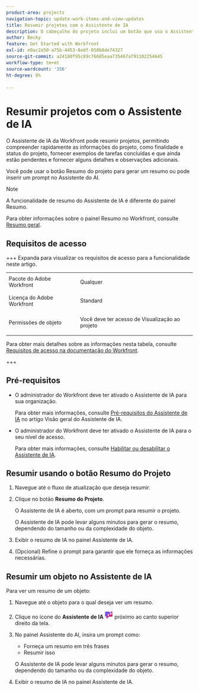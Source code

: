 ```yaml
---
product-area: projects
navigation-topic: update-work-items-and-view-updates
title: Resumir projetos com o Assistente de IA
description: O cabeçalho do projeto inclui um botão que usa o Assistente do AI para resumir projetos.
author: Becky
feature: Get Started with Workfront
exl-id: e0ac2a50-a75b-4453-8edf-850b8de74327
source-git-commit: a24180f95c89c76605eaa735467a791102254645
workflow-type: tm+mt
source-wordcount: '356'
ht-degree: 0%

---
```


# Resumir projetos com o Assistente de IA

O Assistente de IA da Workfront pode resumir projetos, permitindo compreender rapidamente as informações do projeto, como finalidade e status do projeto, fornecer exemplos de tarefas concluídas e que ainda estão pendentes e fornecer alguns detalhes e observações adicionais.

Você pode usar o botão Resumo do projeto para gerar um resumo ou pode inserir um prompt no Assistente do AI.

>[!NOTE]
>
>A funcionalidade de resumo do Assistente de IA é diferente do painel Resumo.
>
>Para obter informações sobre o painel Resumo no Workfront, consulte [Resumo geral](/help/quicksilver/workfront-basics/the-new-workfront-experience/summary-overview.md).

## Requisitos de acesso

+++ Expanda para visualizar os requisitos de acesso para a funcionalidade neste artigo.

<table style="table-layout:auto"> 
 <col> 
 <col> 
 <tbody> 
  <tr> 
   <td role="rowheader">Pacote do Adobe Workfront</td> 
   <td><p>Qualquer</p>
  </tr> 
  <tr> 
   <td role="rowheader">Licença do Adobe Workfront</td> 
   <td><p>Standard</p>
  </tr> 
  <tr> 
   <td role="rowheader">Permissões de objeto</td> 
   <td><p>Você deve ter acesso de Visualização ao projeto</p>
  </tr> 
 </tbody> 
 </tbody> 
</table>

Para obter mais detalhes sobre as informações nesta tabela, consulte [Requisitos de acesso na documentação do Workfront](/help/quicksilver/administration-and-setup/add-users/access-levels-and-object-permissions/access-level-requirements-in-documentation.md).

+++

## Pré-requisitos

* O administrador do Workfront deve ter ativado o Assistente de IA para sua organização.

  Para obter mais informações, consulte [Pré-requisitos do Assistente de IA](/help/quicksilver/workfront-basics/ai-assistant/ai-assistant-overview.md#prerequisites-to-ai-assistant) no artigo Visão geral do Assistente de IA.
* O administrador do Workfront deve ter ativado o Assistente de IA para o seu nível de acesso.

  Para obter mais informações, consulte [Habilitar ou desabilitar o Assistente de IA](/help/quicksilver/workfront-basics/ai-assistant/enable-or-disable-assistant.md).



## Resumir usando o botão Resumo do Projeto

1. Navegue até o fluxo de atualização que deseja resumir.
1. Clique no botão **Resumo do Projeto**.

   O Assistente de IA é aberto, com um prompt para resumir o projeto.

   O Assistente de IA pode levar alguns minutos para gerar o resumo, dependendo do tamanho ou da complexidade do objeto.

1. Exibir o resumo de IA no painel Assistente de IA.
1. (Opcional) Refine o prompt para garantir que ele forneça as informações necessárias.

## Resumir um objeto no Assistente de IA

Para ver um resumo de um objeto:

1. Navegue até o objeto para o qual deseja ver um resumo.
1. Clique no ícone do **Assistente de IA** ![ícone do Assistente de IA](assets/ai-assistant-icon.png) próximo ao canto superior direito da tela.
1. No painel Assistente do AI, insira um prompt como:

   * Forneça um resumo em três frases
   * Resumir isso

   O Assistente de IA pode levar alguns minutos para gerar o resumo, dependendo do tamanho ou da complexidade do objeto.

1. Exibir o resumo de IA no painel Assistente de IA.
